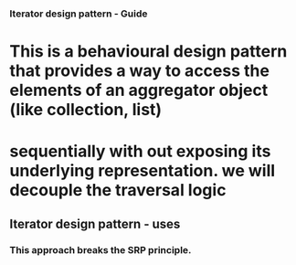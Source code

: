 ### Iterator design pattern - Guide

# This is a behavioural design pattern that provides a way to access the elements of an aggregator object (like collection, list) 
# sequentially with out exposing its underlying representation. we will decouple the traversal logic 

## Iterator design pattern - uses 



### This approach breaks the SRP principle.